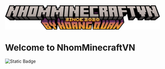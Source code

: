 ![new_logo](./new_logo.png)
# Welcome to NhomMinecraftVN
![Static Badge](https://img.shields.io/badge/Since-2020-blue)
